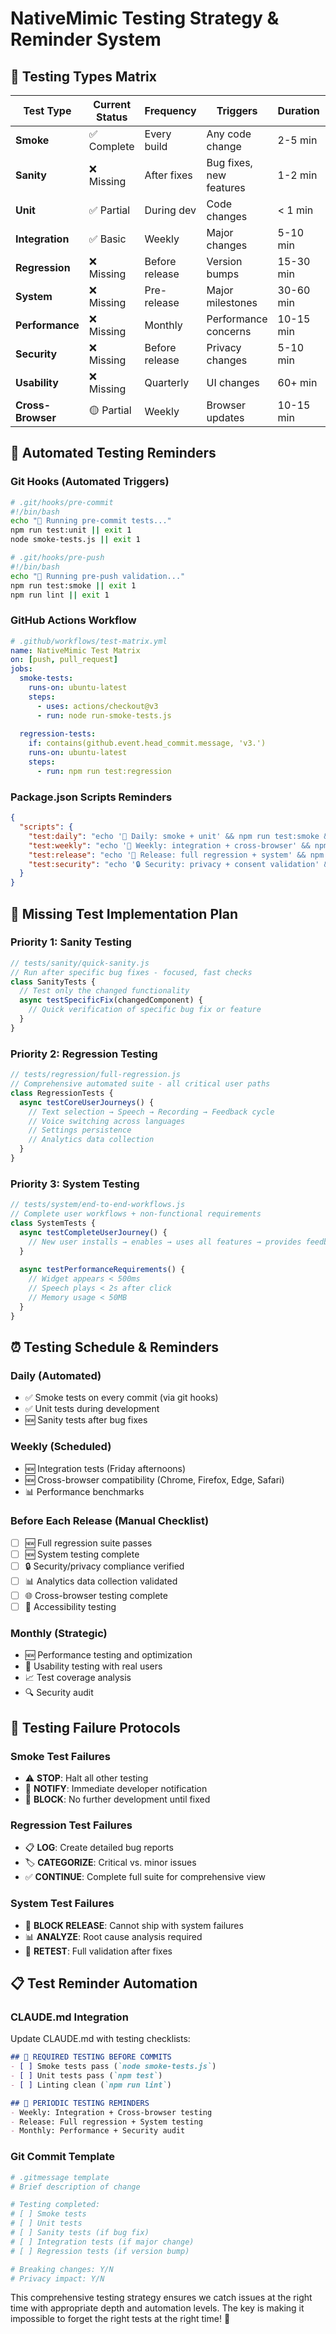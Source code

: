 # NativeMimic Testing Strategy & Reminder System

## 🎯 **Testing Types Matrix**

| Test Type | Current Status | Frequency | Triggers | Duration | Automation Level |
|-----------|---------------|-----------|----------|-----------|------------------|
| **Smoke** | ✅ Complete | Every build | Any code change | 2-5 min | 100% Automated |
| **Sanity** | ❌ Missing | After fixes | Bug fixes, new features | 1-2 min | Should automate |  
| **Unit** | ✅ Partial | During dev | Code changes | < 1 min | 100% Automated |
| **Integration** | ✅ Basic | Weekly | Major changes | 5-10 min | 80% Automated |
| **Regression** | ❌ Missing | Before release | Version bumps | 15-30 min | Should automate |
| **System** | ❌ Missing | Pre-release | Major milestones | 30-60 min | 50% Automated |
| **Performance** | ❌ Missing | Monthly | Performance concerns | 10-15 min | 70% Automated |
| **Security** | ❌ Missing | Before release | Privacy changes | 5-10 min | Manual |
| **Usability** | ❌ Missing | Quarterly | UI changes | 60+ min | Manual |
| **Cross-Browser** | 🟡 Partial | Weekly | Browser updates | 10-15 min | 90% Automated |

## 📅 **Automated Testing Reminders**

### **Git Hooks (Automated Triggers)**
```bash
# .git/hooks/pre-commit
#!/bin/bash
echo "🧪 Running pre-commit tests..."
npm run test:unit || exit 1
node smoke-tests.js || exit 1

# .git/hooks/pre-push  
#!/bin/bash
echo "🚀 Running pre-push validation..."
npm run test:smoke || exit 1
npm run lint || exit 1
```

### **GitHub Actions Workflow**
```yaml
# .github/workflows/test-matrix.yml
name: NativeMimic Test Matrix
on: [push, pull_request]
jobs:
  smoke-tests:
    runs-on: ubuntu-latest
    steps:
      - uses: actions/checkout@v3
      - run: node run-smoke-tests.js
  
  regression-tests:
    if: contains(github.event.head_commit.message, 'v3.')
    runs-on: ubuntu-latest  
    steps:
      - run: npm run test:regression
```

### **Package.json Scripts Reminders**
```json
{
  "scripts": {
    "test:daily": "echo '📅 Daily: smoke + unit' && npm run test:smoke && npm run test:unit",
    "test:weekly": "echo '📅 Weekly: integration + cross-browser' && npm run test:integration && npm run test:browsers",
    "test:release": "echo '📅 Release: full regression + system' && npm run test:regression && npm run test:system",
    "test:security": "echo '🔒 Security: privacy + consent validation' && node test-privacy-compliance.js"
  }
}
```

## 🔔 **Missing Test Implementation Plan**

### **Priority 1: Sanity Testing**
```javascript
// tests/sanity/quick-sanity.js  
// Run after specific bug fixes - focused, fast checks
class SanityTests {
  // Test only the changed functionality
  async testSpecificFix(changedComponent) {
    // Quick verification of specific bug fix or feature
  }
}
```

### **Priority 2: Regression Testing** 
```javascript
// tests/regression/full-regression.js
// Comprehensive automated suite - all critical user paths
class RegressionTests {
  async testCoreUserJourneys() {
    // Text selection → Speech → Recording → Feedback cycle
    // Voice switching across languages  
    // Settings persistence
    // Analytics data collection
  }
}
```

### **Priority 3: System Testing**
```javascript  
// tests/system/end-to-end-workflows.js
// Complete user workflows + non-functional requirements
class SystemTests {
  async testCompleteUserJourney() {
    // New user installs → enables → uses all features → provides feedback
  }
  
  async testPerformanceRequirements() {
    // Widget appears < 500ms
    // Speech plays < 2s after click
    // Memory usage < 50MB
  }
}
```

## ⏰ **Testing Schedule & Reminders**

### **Daily (Automated)**
- ✅ Smoke tests on every commit (via git hooks)
- ✅ Unit tests during development  
- 🆕 Sanity tests after bug fixes

### **Weekly (Scheduled)**  
- 🆕 Integration tests (Friday afternoons)
- 🆕 Cross-browser compatibility (Chrome, Firefox, Edge, Safari)
- 📊 Performance benchmarks

### **Before Each Release (Manual Checklist)**
- [ ] 🆕 Full regression suite passes
- [ ] 🆕 System testing complete
- [ ] 🔒 Security/privacy compliance verified  
- [ ] 📊 Analytics data collection validated
- [ ] 🌐 Cross-browser testing complete
- [ ] 📱 Accessibility testing

### **Monthly (Strategic)**
- 🆕 Performance testing and optimization
- 👥 Usability testing with real users  
- 📈 Test coverage analysis
- 🔍 Security audit

## 🚨 **Testing Failure Protocols**

### **Smoke Test Failures**
- ⚠️ **STOP**: Halt all other testing
- 🚨 **NOTIFY**: Immediate developer notification
- 🔄 **BLOCK**: No further development until fixed

### **Regression Test Failures**  
- 📋 **LOG**: Create detailed bug reports
- 🏷️ **CATEGORIZE**: Critical vs. minor issues
- ✅ **CONTINUE**: Complete full suite for comprehensive view

### **System Test Failures**
- 🚫 **BLOCK RELEASE**: Cannot ship with system failures
- 📊 **ANALYZE**: Root cause analysis required
- 🔄 **RETEST**: Full validation after fixes

## 📋 **Test Reminder Automation**

### **CLAUDE.md Integration**
Update CLAUDE.md with testing checklists:
```markdown
## 🧪 REQUIRED TESTING BEFORE COMMITS
- [ ] Smoke tests pass (`node smoke-tests.js`)
- [ ] Unit tests pass (`npm test`)
- [ ] Linting clean (`npm run lint`)

## 📅 PERIODIC TESTING REMINDERS  
- Weekly: Integration + Cross-browser testing
- Release: Full regression + System testing
- Monthly: Performance + Security audit
```

### **Git Commit Template**
```bash
# .gitmessage template
# Brief description of change

# Testing completed:
# [ ] Smoke tests  
# [ ] Unit tests
# [ ] Sanity tests (if bug fix)
# [ ] Integration tests (if major change)
# [ ] Regression tests (if version bump)

# Breaking changes: Y/N
# Privacy impact: Y/N
```

This comprehensive testing strategy ensures we catch issues at the right time with appropriate depth and automation levels. The key is making it impossible to forget the right tests at the right time! 🎯